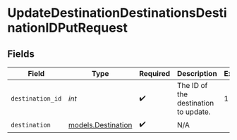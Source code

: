 # UpdateDestinationDestinationsDestinationIDPutRequest


## Fields

| Field                                          | Type                                           | Required                                       | Description                                    | Example                                        |
| ---------------------------------------------- | ---------------------------------------------- | ---------------------------------------------- | ---------------------------------------------- | ---------------------------------------------- |
| `destination_id`                               | *int*                                          | :heavy_check_mark:                             | The ID of the destination to update.           | 1                                              |
| `destination`                                  | [models.Destination](../models/destination.md) | :heavy_check_mark:                             | N/A                                            |                                                |
